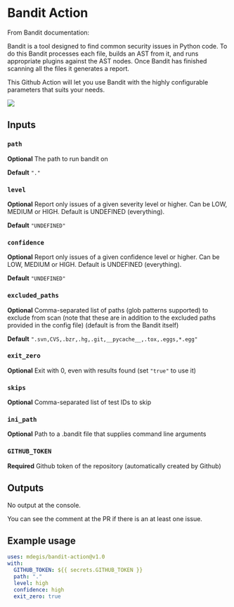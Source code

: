 # Bandit Action   
From Bandit documentation:

Bandit is a tool designed to find common security issues in Python code. To do this Bandit processes each file, builds an AST from it, and runs appropriate plugins against the AST nodes. Once Bandit has finished scanning all the files it generates a report.

This Github Action will let you use Bandit with the highly configurable parameters that suits your needs.


![](./screen_recording.gif)

## Inputs

### `path`

**Optional** The path to run bandit on

**Default** `"."`

### `level`

**Optional** Report only issues of a given severity level or higher.
Can be LOW, MEDIUM or HIGH. Default is UNDEFINED (everything).

**Default** `"UNDEFINED"`

### `confidence`

**Optional** Report only issues of a given confidence level or higher.
Can be LOW, MEDIUM or HIGH. Default is UNDEFINED (everything).

**Default** `"UNDEFINED"`

### `excluded_paths`

**Optional** Comma-separated list of paths (glob patterns supported) to exclude from scan
(note that these are in addition to the excluded paths provided in the config file) (default is from the Bandit itself)

**Default** `".svn,CVS,.bzr,.hg,.git,__pycache__,.tox,.eggs,*.egg"`

### `exit_zero`

**Optional** Exit with 0, even with results found (set `"true"` to use it)

### `skips`

**Optional** Comma-separated list of test IDs to skip

### `ini_path`

**Optional** Path to a .bandit file that supplies command line arguments

### `GITHUB_TOKEN`

**Required** Github token of the repository (automatically created by Github)



## Outputs

No output at the console.

You can see the comment at the PR if there is an at least one issue.

## Example usage
```yml
uses: mdegis/bandit-action@v1.0
with:
  GITHUB_TOKEN: ${{ secrets.GITHUB_TOKEN }}
  path: "."
  level: high
  confidence: high
  exit_zero: true
```
